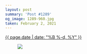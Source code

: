 ```yaml
---
layout: post
summary: 'Post #1289'
og_image: 1289-960.jpg
taken: February 2, 2021
---
```


<div class="post">
 <time>
  <a href="/1289">
   {{ page.date | date: "%B %-d, %Y" }}
  </a>
 </time>
 <a href="/1289">
  <figure data-taken="2/2/2021">
   <img sizes="(min-width: 700px) 50vw, calc(100vw - 2rem)" src="{{ site.assets_url }}/1289-480.jpg" srcset="{{ site.assets_url }}/1289-240.jpg 240w, {{ site.assets_url }}/1289-480.jpg 480w, {{ site.assets_url }}/1289-720.jpg 720w, {{ site.assets_url }}/1289-960.jpg 960w"/>
  </figure>
 </a>
</div>
